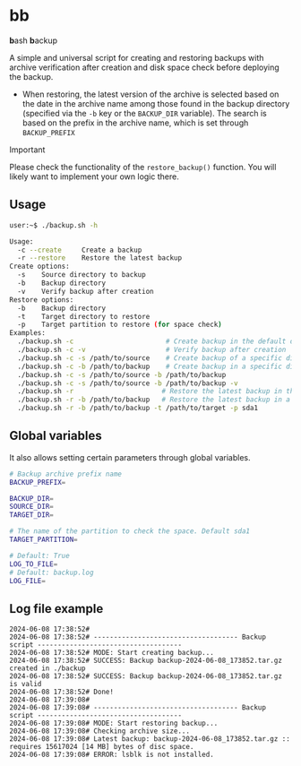 # bb

**b**ash **b**ackup

A simple and universal script for creating and restoring backups with archive verification after creation and disk space check before deploying the backup.

- When restoring, the latest version of the archive is selected based on the date in the archive name among those found in the backup directory (specified via the `-b` key or the `BACKUP_DIR` variable). The search is based on the prefix in the archive name, which is set through `BACKUP_PREFIX`

> [!IMPORTANT]
> Please check the functionality of the `restore_backup()` function. You will likely want to implement your own logic there.

## Usage

```bash
user:~$ ./backup.sh -h

Usage:
  -c --create     Create a backup
  -r --restore    Restore the latest backup
Create options:
  -s    Source directory to backup
  -b    Backup directory
  -v    Verify backup after creation
Restore options:
  -b    Backup directory
  -t    Target directory to restore
  -p    Target partition to restore (for space check)
Examples:
  ./backup.sh -c                       # Create backup in the default directory
  ./backup.sh -c -v                    # Verify backup after creation
  ./backup.sh -c -s /path/to/source    # Create backup of a specific directory
  ./backup.sh -c -b /path/to/backup    # Create backup in a specific directory
  ./backup.sh -c -s /path/to/source -b /path/to/backup
  ./backup.sh -c -s /path/to/source -b /path/to/backup -v
  ./backup.sh -r                      # Restore the latest backup in the default directory
  ./backup.sh -r -b /path/to/backup   # Restore the latest backup in a specific directory
  ./backup.sh -r -b /path/to/backup -t /path/to/target -p sda1
```

## Global variables

It also allows setting certain parameters through global variables.

```bash
# Backup archive prefix name
BACKUP_PREFIX=

BACKUP_DIR=
SOURCE_DIR=
TARGET_DIR=

# The name of the partition to check the space. Default sda1
TARGET_PARTITION=

# Default: True
LOG_TO_FILE=
# Default: backup.log
LOG_FILE=
```

## Log file example

```log
2024-06-08 17:38:52#
2024-06-08 17:38:52# ------------------------------------ Backup script ------------------------------------
2024-06-08 17:38:52# MODE: Start creating backup...
2024-06-08 17:38:52# SUCCESS: Backup backup-2024-06-08_173852.tar.gz created in ./backup
2024-06-08 17:38:52# SUCCESS: Backup backup-2024-06-08_173852.tar.gz is valid
2024-06-08 17:38:52# Done!
2024-06-08 17:39:08#
2024-06-08 17:39:08# ------------------------------------ Backup script ------------------------------------
2024-06-08 17:39:08# MODE: Start restoring backup...
2024-06-08 17:39:08# Checking archive size...
2024-06-08 17:39:08# Latest backup: backup-2024-06-08_173852.tar.gz :: requires 15617024 [14 MB] bytes of disc space.
2024-06-08 17:39:08# ERROR: lsblk is not installed.
```
